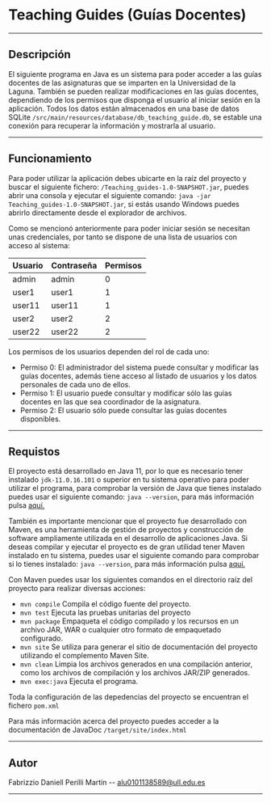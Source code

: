 # Teaching Guides (Guías Docentes)

--- 
## Descripción

El siguiente programa en Java es un sistema para poder acceder a 
las guías docentes de las asignaturas que se imparten en la Universidad de la Laguna. También
se pueden realizar modificaciones en las guías docentes, dependiendo de los permisos que
disponga el usuario al iniciar sesión en la aplicación. Todos los datos están almacenados en 
una base de datos SQLite ```/src/main/resources/database/db_teaching_guide.db```, se estable una conexión para recuperar 
la información y mostrarla al usuario.

---
## Funcionamiento

Para poder utilizar la aplicación debes ubicarte en la raíz del proyecto y buscar el siguiente fichero:
````/Teaching_guides-1.0-SNAPSHOT.jar````, puedes  abrir una consola y ejecutar el siguiente comando: ````java -jar Teaching_guides-1.0-SNAPSHOT.jar````,
si estás usando Windows puedes abrirlo directamente desde el explorador de archivos.

Como se mencionó anteriormente para poder iniciar sesión se necesitan unas credenciales, por tanto
se dispone de una lista de usuarios con acceso al sistema:

| Usuario | Contraseña | Permisos |
|---------|-----------|----------|
| admin   | admin     | 0        |
| user1   | user1     | 1        |
| user11  | user11    | 1        |
| user2   | user2     | 2        |
| user22  | user22    | 2        |

Los permisos de los usuarios dependen del rol de cada uno:

- Permiso 0: El administrador del sistema puede consultar y modificar las guías docentes, además tiene acceso
al listado de usuarios y los datos personales de cada uno de ellos.
- Permiso 1: El usuario puede consultar y modificar sólo las guías docentes en las que sea
coordinador de la asignatura.
- Permiso 2: El usuario sólo puede consultar las guías docentes disponibles.

---

## Requistos
El proyecto está desarrollado en Java 11, por lo que es necesario tener instalado ``jdk-11.0.16.101``
o superior en tu sistema operativo para poder utilizar el programa, para comprobar la versión
de Java que tienes instalado puedes usar el siguiente comando: ```java --version```, para más
información pulsa [aquí. ](https://www.oracle.com/uk/java/technologies/javase/jdk11-archive-downloads.html) 

También es importante mencionar que el proyecto fue desarrollado con Maven, 
es una herramienta de gestión de proyectos y construcción de software ampliamente utilizada en el desarrollo de aplicaciones Java.
Si deseas compilar y ejecutar el proyecto es de gran utilidad tener Maven instalado en tu sistema, 
puedes usar el siguiente comando para comprobar si lo tienes instalado: ```java --version```,
para más información pulsa [aquí.](https://maven.apache.org/download.cgi)

Con Maven puedes usar los siguientes comandos en el directorio raíz del proyecto 
para realizar diversas acciones:

- ```mvn compile``` Compila el código fuente del proyecto.
- ``mvn test``  Ejecuta las pruebas unitarias del proyecto
- ``mvn package`` Empaqueta el código compilado y los recursos en un archivo JAR, WAR o cualquier otro formato de empaquetado configurado.
- ``mvn site`` Se utiliza para generar el sitio de documentación del proyecto utilizando el complemento Maven Site.
- ``mvn clean`` Limpia los archivos generados en una compilación anterior, como los archivos de compilación y los archivos JAR/ZIP generados.
- ``mvn exec:java`` Ejecuta el programa.

Toda la configuración de las depedencias del proyecto se encuentran el fichero ``pom.xml``

Para más información acerca del proyecto puedes acceder a la documentación de JavaDoc ``/target/site/index.html``

---

## Autor

Fabrizzio Daniell Perilli Martín -- alu0101138589@ull.edu.es 

---
